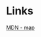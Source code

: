 # Links

[MDN - map](https://developer.mozilla.org/en-US/docs/Web/JavaScript/Reference/Global_Objects/Array/map)
